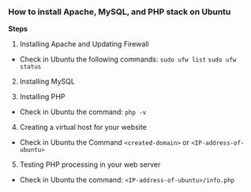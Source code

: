 ### How to install Apache, MySQL, and PHP stack on Ubuntu

**Steps**

1. Installing Apache and Updating Firewall

- Check in Ubuntu the following commands: `sudo ufw list` `sudo ufw status`

2. Installing MySQL

3. Installing PHP

- Check in Ubuntu the command: `php -v`

4. Creating a virtual host for your website

- Check in Ubuntu the Command `<created-domain>` or `<IP-address-of-ubuntu>`

5. Testing PHP processing in your web server

- Check in Ubuntu the command: `<IP-address-of-ubuntu>/info.php`

